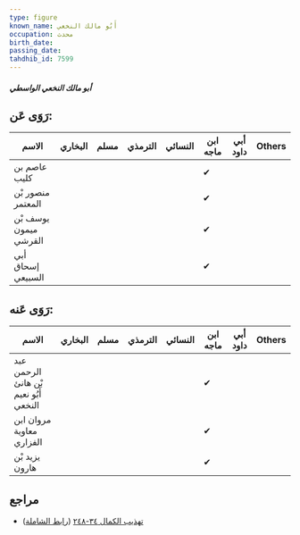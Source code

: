 ```yaml
---
type: figure
known_name: أَبُو مالك النخعي
occupation: محدث
birth_date:
passing_date:
tahdhib_id: 7599
---
```

##### أبو مالك النخعي الواسطي

## رَوَى عَن:
| الاسم                 | البخاري | مسلم | الترمذي | النسائي | ابن ماجه | أبي داود | Others |
| --------------------- | ------- | ---- | ------- | ------- | -------- | -------- | ------ |
| عاصم بن كليب          |         |      |         |         | ✔        |          |        |
| منصور بْن المعتمر     |         |      |         |         | ✔        |          |        |
| يوسف بْن ميمون القرشي |         |      |         |         | ✔        |          |        |
| أبي إسحاق السبيعي     |         |      |         |         | ✔        |          |        |
## رَوَى عَنه:
| الاسم                                 | البخاري | مسلم | الترمذي | النسائي | ابن ماجه | أبي داود | Others |
| ------------------------------------- | ------- | ---- | ------- | ------- | -------- | -------- | ------ |
| عبد الرحمن بْن هانئ أَبُو نعيم النخعي |         |      |         |         | ✔        |          |        |
| مروان ابن معاوية الفزاري              |         |      |         |         | ✔        |          |        |
| يزيد بْن هارون                        |         |      |         |         | ✔        |          |        |
## مراجع
- [تهذيب الكمال ٣٤-٢٤٨](obsidian://open?vault=Tahdhib-al-Kamal&file=Figures/٧٥٩٩-أبو%20مالك%20النخعي%20الواسطي) ([رابط الشاملة](https://shamela.ws/book/3722/18365))